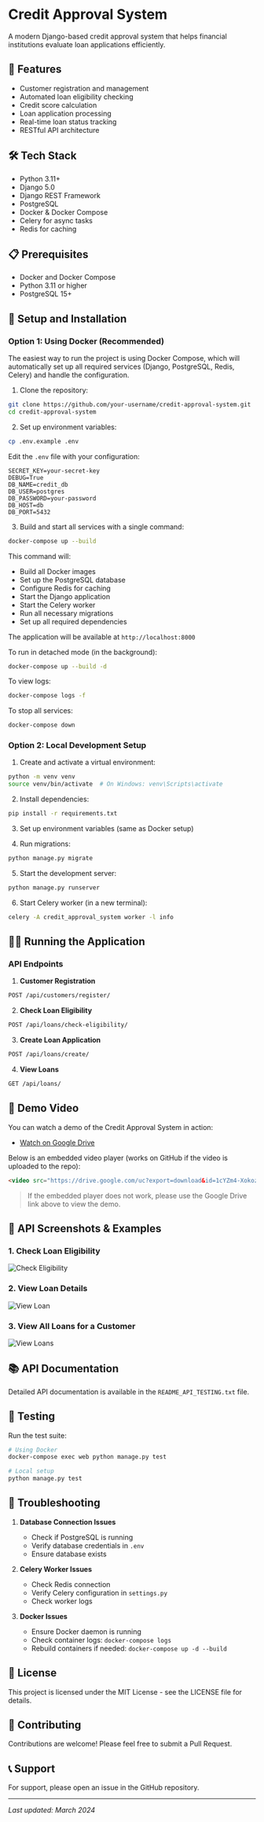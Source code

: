 # Credit Approval System

A modern Django-based credit approval system that helps financial institutions evaluate loan applications efficiently.

## 🚀 Features

- Customer registration and management
- Automated loan eligibility checking
- Credit score calculation
- Loan application processing
- Real-time loan status tracking
- RESTful API architecture

## 🛠️ Tech Stack

- Python 3.11+
- Django 5.0
- Django REST Framework
- PostgreSQL
- Docker & Docker Compose
- Celery for async tasks
- Redis for caching

## 📋 Prerequisites

- Docker and Docker Compose
- Python 3.11 or higher
- PostgreSQL 15+

## 🚀 Setup and Installation

### Option 1: Using Docker (Recommended)

The easiest way to run the project is using Docker Compose, which will automatically set up all required services (Django, PostgreSQL, Redis, Celery) and handle the configuration.

1. Clone the repository:
```bash
git clone https://github.com/your-username/credit-approval-system.git
cd credit-approval-system
```

2. Set up environment variables:
```bash
cp .env.example .env
```
Edit the `.env` file with your configuration:
```
SECRET_KEY=your-secret-key
DEBUG=True
DB_NAME=credit_db
DB_USER=postgres
DB_PASSWORD=your-password
DB_HOST=db
DB_PORT=5432
```

3. Build and start all services with a single command:
```bash
docker-compose up --build
```
This command will:
- Build all Docker images
- Set up the PostgreSQL database
- Configure Redis for caching
- Start the Django application
- Start the Celery worker
- Run all necessary migrations
- Set up all required dependencies

The application will be available at `http://localhost:8000`

To run in detached mode (in the background):
```bash
docker-compose up --build -d
```

To view logs:
```bash
docker-compose logs -f
```

To stop all services:
```bash
docker-compose down
```

### Option 2: Local Development Setup

1. Create and activate a virtual environment:
```bash
python -m venv venv
source venv/bin/activate  # On Windows: venv\Scripts\activate
```

2. Install dependencies:
```bash
pip install -r requirements.txt
```

3. Set up environment variables (same as Docker setup)

4. Run migrations:
```bash
python manage.py migrate
```

5. Start the development server:
```bash
python manage.py runserver
```

6. Start Celery worker (in a new terminal):
```bash
celery -A credit_approval_system worker -l info
```

## 🏃‍♂️ Running the Application

### API Endpoints

1. **Customer Registration**
```bash
POST /api/customers/register/
```

2. **Check Loan Eligibility**
```bash
POST /api/loans/check-eligibility/
```

3. **Create Loan Application**
```bash
POST /api/loans/create/
```

4. **View Loans**
```bash
GET /api/loans/
```

## 🎥 Demo Video

You can watch a demo of the Credit Approval System in action:

- [Watch on Google Drive](https://drive.google.com/file/d/1cYZm4-XokozAWfZwgVoSnk34MBDlNIzU/view?usp=sharing)

Below is an embedded video player (works on GitHub if the video is uploaded to the repo):

```html
<video src="https://drive.google.com/uc?export=download&id=1cYZm4-XokozAWfZwgVoSnk34MBDlNIzU" controls width="600"></video>
```

> If the embedded player does not work, please use the Google Drive link above to view the demo.

## 📸 API Screenshots & Examples

### 1. Check Loan Eligibility
![Check Eligibility](screenshots/check-eligibility.png)

### 2. View Loan Details
![View Loan](screenshots/view-loan.png)

### 3. View All Loans for a Customer
![View Loans](screenshots/view-loans.png)

## 📚 API Documentation

Detailed API documentation is available in the `README_API_TESTING.txt` file.

## 🧪 Testing

Run the test suite:
```bash
# Using Docker
docker-compose exec web python manage.py test

# Local setup
python manage.py test
```

## 🔧 Troubleshooting

1. **Database Connection Issues**
   - Check if PostgreSQL is running
   - Verify database credentials in `.env`
   - Ensure database exists

2. **Celery Worker Issues**
   - Check Redis connection
   - Verify Celery configuration in `settings.py`
   - Check worker logs

3. **Docker Issues**
   - Ensure Docker daemon is running
   - Check container logs: `docker-compose logs`
   - Rebuild containers if needed: `docker-compose up -d --build`

## 📝 License

This project is licensed under the MIT License - see the LICENSE file for details.

## 👥 Contributing

Contributions are welcome! Please feel free to submit a Pull Request.

## 📞 Support

For support, please open an issue in the GitHub repository.

---
*Last updated: March 2024*
